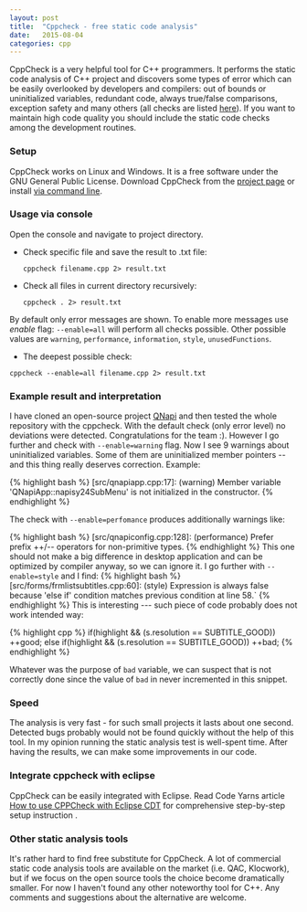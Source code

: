 ```yaml
---
layout: post
title:  "Cppcheck - free static code analysis"
date:   2015-08-04
categories: cpp
---
```


CppCheck is a very helpful tool for C++ programmers. It performs the static code analysis of C++ project and discovers some types of error which can be easily overlooked by developers and compilers: out of bounds or uninitialized variables, redundant code, always true/false comparisons, exception safety and many others (all checks are listed <a href="http://sourceforge.net/p/cppcheck/wiki/ListOfChecks">here</a>). If you want to maintain high code quality you should include the static code checks among the development routines.

### Setup
CppCheck works on Linux and Windows. It is a free software under the GNU General Public License.
Download CppCheck from the <a href="http://sourceforge.net/projects/cppcheck/">project page</a> or install <a href="http://installion.co.uk/ubuntu/precise/universe/c/cppcheck/install/index.html">via command line</a>.

### Usage via console
Open the console and navigate to project directory.
   
+ Check specific file and save the result to .txt file:
   
   `cppcheck filename.cpp 2> result.txt`

+ Check all files in current directory recursively:
   
   `cppcheck . 2> result.txt`

By default only error messages are shown. To enable more messages use <em>enable</em> flag: `--enable=all` will perform all checks possible. Other possible values are `warning`, `performance`, `information`, `style`, `unusedFunctions`. 

+ The deepest possible check:
   
`cppcheck --enable=all filename.cpp 2> result.txt`

### Example result and interpretation
I have cloned an open-source project <a href="https://github.com/QNapi/qnapi">QNapi</a> and then tested the whole repository with the cppcheck. With the default check (only error level) no deviations were detected. Congratulations for the team :). However I go further and check with `--enable=warning` flag. Now I see 9 warnings about uninitialized variables. Some of them are uninitialized member pointers -- and this thing really deserves correction. Example:

{% highlight bash %}
[src/qnapiapp.cpp:17]: (warning) Member variable 
'QNapiApp::napisy24SubMenu' is not initialized in the constructor.
{% endhighlight %}

The check with `--enable=perfomance` produces additionally warnings like:

{% highlight bash %}
[src/qnapiconfig.cpp:128]: (performance) Prefer prefix ++/-- 
operators for non-primitive types.
{% endhighlight %}
This one should not make a big difference in desktop application and can be optimized by compiler anyway, so we can ignore it. I go further with `--enable=style` and I find:
{% highlight bash %}
[src/forms/frmlistsubtitles.cpp:60]: (style) Expression is 
always false because 'else if' condition matches previous 
condition at line 58.`
{% endhighlight %}
This is interesting --- such piece of code probably does not work intended way:

{% highlight cpp %}
if(highlight && (s.resolution == SUBTITLE_GOOD))
   ++good;
else if(highlight && (s.resolution == SUBTITLE_GOOD))
   ++bad;
{% endhighlight %}

Whatever was the purpose of `bad` variable, we can suspect that is not correctly done since the value of `bad` in never incremented in this snippet.

### Speed
The analysis is very fast - for such small projects it lasts about one second. Detected bugs probably would not be found quickly without the help of this tool. In my opinion running the static analysis test is well-spent time. After having the results, we can make some improvements in our code.

### Integrate cppcheck with eclipse
CppCheck can be easily integrated with Eclipse. Read Code Yarns article <a href="http://codeyarns.com/2015/06/11/how-to-use-cppcheck-with-eclipse-cdt/" target="_blank">How to use CPPCheck with Eclipse CDT</a> for comprehensive step-by-step setup instruction .

### Other static analysis tools
It's rather hard to find free substitute for CppCheck. A lot of commercial static code analysis tools are available on the market (i.e. QAC, Klocwork), but if we focus on the open source tools the choice become dramatically smaller. For now I haven't found any other noteworthy tool for C++. Any comments and suggestions about the alternative are welcome.